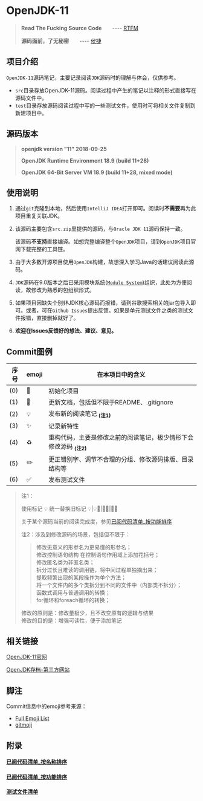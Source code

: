 # OpenJDK-11

> **Read The Fucking Source Code**　　---- [RTFM](https://en.wikipedia.org/wiki/RTFM)
>     
> **源码面前，了无秘密**　　---- [侯捷](https://zh.wikipedia.org/wiki/%E4%BE%AF%E4%BF%8A%E5%82%91_%28%E4%BD%9C%E5%AE%B6%29)


## 项目介绍

`OpenJDK-11`源码笔记，主要记录阅读`JDK`源码时的理解与体会，仅供参考。

* `src`目录存放OpenJDK-11源码。阅读过程中产生的笔记以注释的形式直接写在源码文件中。
* `test`目录存放源码阅读过程中写的一些测试文件，使用时可将相关文件复制到新建项目中。


## 源码版本

> **openjdk version "11" 2018-09-25**
>
> **OpenJDK Runtime Environment 18.9 (build 11+28)**
>
> **OpenJDK 64-Bit Server VM 18.9 (build 11+28, mixed mode)**


## 使用说明

1. 通过`git`克隆到本地，然后使用`IntelliJ IDEA`打开即可。阅读时**不需要**再为此项目重复关联JDK。

2. 该源码主要包含`src.zip`里提供的源码，与`Oracle JDK 11`源码保持一致。
   
   该源码**不支持**直接编译。如想完整编译整个`OpenJDK`项目，请到`OpenJDK`项目官网下载完整的工具链。
   
3. 由于大多数开源项目使用`OpenJDK`构建，故想深入学习Java的话建议阅读此源码。

4. `JDK`源码在9.0版本之后已采用模块系统([`Module System`](http://openjdk.java.net/projects/jigsaw/spec/sotms/))组织，此处为方便阅读，故修改为熟悉的包组织形式。

5. 如果项目因缺失个别非JDK核心源码而报错，请到谷歌搜索相关的jar包导入即可。或者，可在`Github Issues`提出反馈。如果是单元测试文件之类的测试文件报错，直接删掉就好了。

6. **欢迎在Issues反馈好的想法、建议、意见。**


## Commit图例

| 序号 | emoji | 在本项目中的含义 |
| ---- | ----- | --------------- |
| (0) | :tada: | 初始化项目 |
| (1) | :memo: | 更新文档，包括但不限于README、.gitignore |
| (2) | :bulb: | 发布新的阅读笔记 <sub>**(注1)**</sub> |
| (3) | :sparkles: | 记录新特性 |
| (4) | :recycle: | 重构代码，主要是修改之前的阅读笔记，极少情形下会修改源码 <sub>**(注2)**</sub> |
| (5) | :pencil2: | 更正错别字、调节不合理的分组、修改源码排版、目录结构等 |
| (6) | :white_check_mark: | 发布测试文件 |

>
> 注1：    
>    
> 使用标记 :bulb: 统一替换旧标记 :bulb:|:bulb::clown_face:|:construction::sparkles:|:construction::speech_balloon:    
>    
> 关于某个源码当前的阅读完成度，参见[已阅代码清单_按功能排序](已阅代码清单_按功能排序.md)    
>    
> 注2：涉及到修改源码的场景，包括但不限于： 
>    
>> 修改无意义的形参名为更易懂的形参名；    
>> 修改控制语句结构
>> 在控制语句作用域上添加花括号；    
>> 修改匿名类为非匿名类；    
>> 拆分过长且难读的调用链，将中间过程单独摘出来；    
>> 提取频繁出现的某段操作为单个方法；    
>> 将一个文件内的多个类拆分到不同的文件中（内部类不拆分）；    
>> 函数式调用与普通调用的转换；    
>> for循环和foreach循环的转换；    
>>     
>    
> 修改的原则是：修改量极少，且不改变原有的逻辑与结果    
> 修改的目的是：增强可读性，便于添加笔记


## 相关链接

[OpenJDK-11官网](http://jdk.java.net/11/)    

[OpenJDK存档-第三方网站](https://adoptopenjdk.net/?variant=openjdk11&jvmVariant=hotspot)    


## 脚注

Commit信息中的emoji参考来源：
* [Full Emoji List](https://unicode.org/emoji/charts/full-emoji-list.html)    
* [gitmoji](https://gitmoji.carloscuesta.me/)    
 

## 附录

#### [已阅代码清单_按名称排序](已阅代码清单_按名称排序.md)
#### [已阅代码清单_按功能排序](已阅代码清单_按功能排序.md)
#### [测试文件清单](测试文件清单.md)
